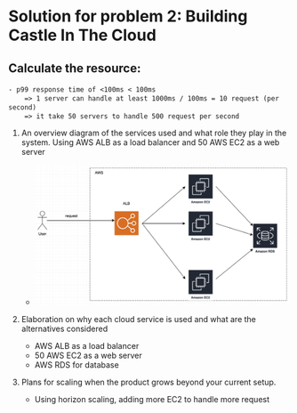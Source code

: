 # Solution for problem 2: Building Castle In The Cloud

## Calculate the resource:
    - p99 response time of <100ms < 100ms
        => 1 server can handle at least 1000ms / 100ms = 10 request (per second)
        => it take 50 servers to handle 500 request per second

1. An overview diagram of the services used and what role they play in the system.
    Using AWS ALB as a load balancer and 50 AWS EC2 as a web server
    - ![ALB](ALB.jpg)

2. Elaboration on why each cloud service is used and what are the alternatives considered
    - AWS ALB as a load balancer
    - 50 AWS EC2 as a web server
    - AWS RDS for database

3. Plans for scaling when the product grows beyond your current setup.
    - Using horizon scaling, adding more EC2 to handle more request
